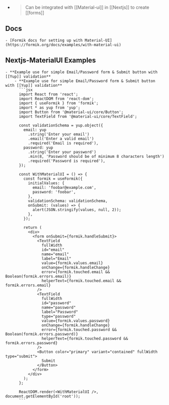 -
  > Can be integrated with [[Material-ui]] in [[Nextjs]] to create [[forms]]
## Docs
	- [Formik docs for setting up with Material-UI] (https://formik.org/docs/examples/with-material-ui)
## Nextjs-MaterialUI Examples
	- **Example use for simple Email/Password form & Submit button with [[Yup]] validation**
		- **Example use for simple Email/Password form & Submit button with [[Yup]] validation**
		  ```jsx
		  import React from 'react';
		  import ReactDOM from 'react-dom';
		  import { useFormik } from 'formik';
		  import * as yup from 'yup';
		  import Button from '@material-ui/core/Button';
		  import TextField from '@material-ui/core/TextField';
		  
		  const validationSchema = yup.object({
		    email: yup
		      .string('Enter your email')
		      .email('Enter a valid email')
		      .required('Email is required'),
		    password: yup
		      .string('Enter your password')
		      .min(8, 'Password should be of minimum 8 characters length')
		      .required('Password is required'),
		  });
		  
		  const WithMaterialUI = () => {
		    const formik = useFormik({
		      initialValues: {
		        email: 'foobar@example.com',
		        password: 'foobar',
		      },
		      validationSchema: validationSchema,
		      onSubmit: (values) => {
		        alert(JSON.stringify(values, null, 2));
		      },
		    });
		  
		    return (
		      <div>
		        <form onSubmit={formik.handleSubmit}>
		          <TextField
		            fullWidth
		            id="email"
		            name="email"
		            label="Email"
		            value={formik.values.email}
		            onChange={formik.handleChange}
		            error={formik.touched.email && Boolean(formik.errors.email)}
		            helperText={formik.touched.email && formik.errors.email}
		          />
		          <TextField
		            fullWidth
		            id="password"
		            name="password"
		            label="Password"
		            type="password"
		            value={formik.values.password}
		            onChange={formik.handleChange}
		            error={formik.touched.password && Boolean(formik.errors.password)}
		            helperText={formik.touched.password && formik.errors.password}
		          />
		          <Button color="primary" variant="contained" fullWidth type="submit">
		            Submit
		          </Button>
		        </form>
		      </div>
		    );
		  };
		  
		  ReactDOM.render(<WithMaterialUI />, document.getElementById('root'));
		  ```